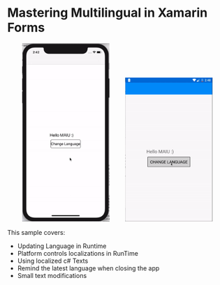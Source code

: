 # Mastering Multilingual in Xamarin Forms 

<p align="center">
<img width="200" height:"600" src="iosSample.gif" />
&nbsp;&nbsp;&nbsp;&nbsp;&nbsp;&nbsp;&nbsp;
<img width="200" height:"600" src="androidSample.gif" />
</p>

This sample covers: 
- Updating Language in Runtime
- Platform controls localizations in RunTime
- Using localized c# Texts
- Remind the latest language when closing the app
- Small text modifications